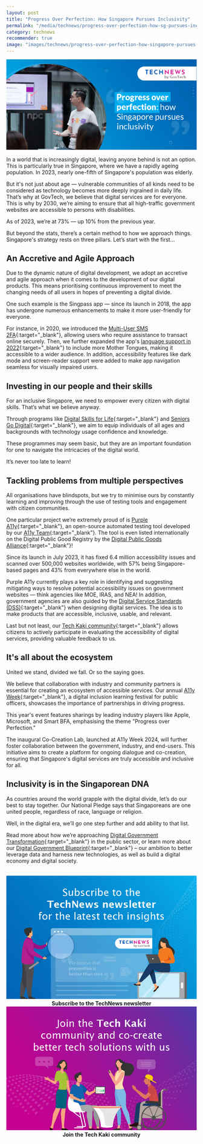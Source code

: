 ```yaml
---
layout: post
title: "Progress Over Perfection: How Singapore Pursues Inclusivity"
permalink: "/media/technews/progress-over-perfection-how-sg-pursues-inclusivity"
category: technews
recommender: true
image: "images/technews/progress-over-perfection-how-singapore-pursues-inclusivity.jpg"
---
```


![Progress over perfection: How Singapore pursues inclusivity](/images/technews/progress-over-perfection-how-singapore-pursues-inclusivity.jpg)

In a world that is increasingly digital, leaving anyone behind is not an option. This is particularly true in Singapore, where we have a rapidly ageing population. In 2023, nearly one-fifth of Singapore's population was elderly. 

But it's not just about age — vulnerable communities of all kinds need to be considered as technology becomes more deeply ingrained in daily life.
That’s why at GovTech, we believe that digital services are for everyone. This is why by 2030, we’re aiming to ensure that all high-traffic government websites are accessible to persons with disabilities.

As of 2023, we’re at 73% — up 10% from the previous year.

But beyond the stats, there’s a certain method to how we approach things. Singapore's strategy rests on three pillars. Let’s start with the first… 

## An Accretive and Agile Approach

Due to the dynamic nature of digital development, we adopt an accretive and agile approach when it comes to the development of our digital products. This means prioritising continuous improvement to meet the changing needs of all users in hopes of preventing a digital divide.

One such example is the Singpass app — since its launch in 2018, the app has undergone numerous enhancements to make it more user-friendly for everyone.

For instance, in 2020, we introduced the [Multi-User SMS 2FA](https://www.tech.gov.sg/media/media-releases/2020-12-16-singpass-2fa){:target="_blank"}, allowing users who require assistance to transact online securely. Then, we further expanded the app's [language support in 2022](https://www.tech.gov.sg/media/technews/how-singpass-learnt-three-languages){:target="_blank"} to include more Mother Tongues, making it accessible to a wider audience. In addition, accessibility features like dark mode and screen-reader support were added to make app navigation seamless for visually impaired users.

## Investing in our people and their skills 

For an inclusive Singapore, we need to empower every citizen with digital skills. That’s what we believe anyway. 

Through programs like [Digital Skills for Life](https://www.imda.gov.sg/digitalforlife/digital-skills-for-life){:target="_blank"} and [Seniors Go Digital](https://www.imda.gov.sg/how-we-can-help/seniors-go-digital){:target="_blank"}, we aim to equip individuals of all ages and backgrounds with technology usage confidence and knowledge. 

These programmes may seem basic, but they are an important foundation for one to navigate the intricacies of the digital world. 

It’s never too late to learn!

## Tackling problems from multiple perspectives 

All organisations have blindspots, but we try to minimise ours by constantly learning and improving through the use of testing tools and engagement with citizen communities. 

One particular project we’re extremely proud of is [Purple A11y](https://www.developer.tech.gov.sg/products/categories/design/purple-a11y/overview.html){:target="_blank"}, an open-source automated testing tool developed by our [A11y Team](https://www.developer.tech.gov.sg/products/categories/design/purple-a11y/meet-the-team){:target="_blank"}. The tool is even listed internationally on the Digital Public Good Registry by the [Digital Public Goods Alliance](https://digitalpublicgoods.net/registry/digit.html){:target="_blank"}!

Since its launch in July 2023, it has fixed 6.4 million accessibility issues and scanned over 500,000 websites worldwide, with 57% being Singapore-based pages and 43% from everywhere else in the world. 

Purple A11y currently plays a key role in identifying and suggesting mitigating ways to resolve potential accessibility issues on government websites — think agencies like MOE, IRAS, and NEA! In addition, government agencies are also guided by the [Digital Service Standards (DSS)](https://www.tech.gov.sg/digital-service-standards/){:target="_blank"} when designing digital services. The idea is to make products that are accessible, inclusive, usable, and relevant. 

Last but not least, our [Tech Kaki community](https://www.tech.gov.sg/products-and-services/tech-kaki-community/){:target="_blank"} allows citizens to actively participate in evaluating the accessibility of digital services, providing valuable feedback to us.

## It's all about the ecosystem

United we stand, divided we fall. Or so the saying goes.

We believe that collaboration with industry and community partners is essential for creating an ecosystem of accessible services.
Our annual [A11y Week](https://www.tech.gov.sg/media/events/a11y-week-2024){:target="_blank"}, a digital inclusion learning festival for public officers, showcases the importance of partnerships in driving progress. 

This year's event features sharings by leading industry players like Apple, Microsoft, and Smart BFA, emphasising the theme "Progress over Perfection."

The inaugural Co-Creation Lab, launched at A11y Week 2024, will further foster collaboration between the government, industry, and end-users. This initiative aims to create a platform for ongoing dialogue and co-creation, ensuring that Singapore's digital services are truly accessible and inclusive for all.

## Inclusivity is in the Singaporean DNA

As countries around the world grapple with the digital divide, let’s do our best to stay together. Our National Pledge says that Singaporeans are one united people, regardless of race, language or religion.

Well, in the digital era, we’ll go one step further and add ability to that list. 

Read more about how we’re approaching [Digital Government Transformation](https://www.tech.gov.sg/digital-government-transformation/){:target="_blank"} in the public sector, or learn more about our [Digital Government Blueprint](https://www.tech.gov.sg/digital-government-blueprint/){:target="_blank"} – our ambition to better leverage data and harness new technologies, as well as build a digital economy and digital society.




<br>

<div class="row">
  <div class="col" style="text-align: center">
    <a href="https://go.gov.sg/tnblog-to-tnsub" target="_blank">	 	    
      <img src="/images/technews/TN_footer.png" alt="Subscribe to the TechNews newsletter" /></a>
    <figcaption><b>Subscribe to the TechNews newsletter</b></figcaption>
  </div>

  <div class="col" style="text-align: center">
    <a href="https://go.gov.sg/tnblog-to-tkcommunity" target="_blank">		  
      <img src="/images/technews/TK_footer.png" alt="Join the Tech Kaki community" /></a>
    <figcaption><b>Join the Tech Kaki community</b></figcaption>
  </div>
